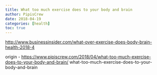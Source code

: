 ```yaml
---
title: What too much exercise does to your body and brain
author: PipisCrew
date: 2018-04-19
categories: [health]
toc: true
---
```


http://www.businessinsider.com/what-over-exercise-does-body-brain-health-2018-4

origin - https://www.pipiscrew.com/2018/04/what-too-much-exercise-does-to-your-body-and-brain/ what-too-much-exercise-does-to-your-body-and-brain